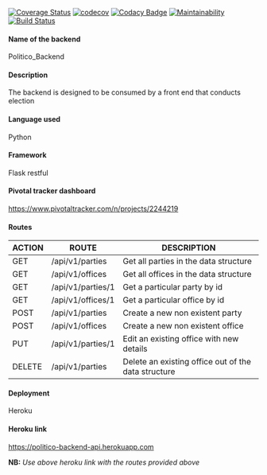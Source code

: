 [![Coverage Status](https://coveralls.io/repos/github/AloisBlue/Politico_Backend/badge.svg?branch=ch-intergrations-fix-163768112)](https://coveralls.io/github/AloisBlue/Politico_Backend?branch=ch-intergrations-fix-163768112)
[![codecov](https://codecov.io/gh/AloisBlue/Politico_Backend/branch/ft-get-specific-office-163720410/graph/badge.svg)](https://codecov.io/gh/AloisBlue/Politico_Backend)
[![Codacy Badge](https://api.codacy.com/project/badge/Grade/b52fa8718b0c4538b6c4f2511190131a)](https://www.codacy.com/app/AloisBlue/Politico_Backend?utm_source=github.com&amp;utm_medium=referral&amp;utm_content=AloisBlue/Politico_Backend&amp;utm_campaign=Badge_Grade)
[![Maintainability](https://api.codeclimate.com/v1/badges/a99a88d28ad37a79dbf6/maintainability)](https://codeclimate.com/github/codeclimate/codeclimate/maintainability)
[![Build Status](https://travis-ci.com/AloisBlue/Politico_Backend.svg?branch=ft-get-specific-office-163720410)](https://travis-ci.com/AloisBlue/Politico_Backend)

#### Name of the backend
Politico_Backend
#### Description
The backend is designed to be consumed by a front end that conducts election
#### Language used
Python
#### Framework
Flask restful
#### Pivotal tracker dashboard
https://www.pivotaltracker.com/n/projects/2244219

#### Routes
|ACTION   |ROUTE   |DESCRIPTION   |
|---|---|---|
|GET  | /api/v1/parties  |Get all parties in the data structure   |
|GET | /api/v1/offices  |Get all offices in the data structure   |
|GET  |/api/v1/parties/1   |Get a particular party by id   |
|GET   |/api/v1/offices/1   |Get a particular office by id   |
|POST   |/api/v1/parties   |Create a new non existent party   |
|POST   |/api/v1/offices   |Create a new non existent office   |
|PUT   |/api/v1/parties/1   |Edit an existing office with new details   |
|DELETE   |/api/v1/parties   |Delete an existing office out of the data structure   |

#### Deployment
Heroku
#### Heroku link
https://politico-backend-api.herokuapp.com

**NB:** *Use above heroku link with the routes provided above*

